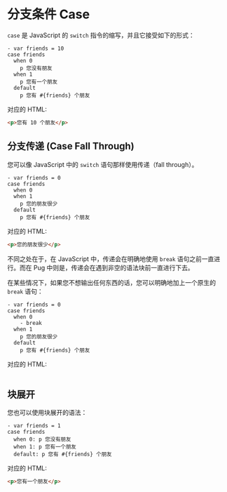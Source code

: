 # 分支条件 Case

`case` 是 JavaScript 的 `switch` 指令的缩写，并且它接受如下的形式：

```pug
- var friends = 10
case friends
  when 0
    p 您没有朋友
  when 1
    p 您有一个朋友
  default
    p 您有 #{friends} 个朋友
```

对应的 HTML:

```html
<p>您有 10 个朋友</p>
```

## 分支传递 (Case Fall Through) 

您可以像 JavaScript 中的 `switch` 语句那样使用传递（fall through）。

```pug
- var friends = 0
case friends
  when 0
  when 1
    p 您的朋友很少
  default
    p 您有 #{friends} 个朋友
```

对应的 HTML:

```html
<p>您的朋友很少</p>
```

不同之处在于，在 JavaScript 中，传递会在明确地使用 `break` 语句之前一直进行。而在 Pug 中则是，传递会在遇到非空的语法块前一直进行下去。

在某些情况下，如果您不想输出任何东西的话，您可以明确地加上一个原生的 `break` 语句：

```pug
- var friends = 0
case friends
  when 0
    - break
  when 1
    p 您的朋友很少
  default
    p 您有 #{friends} 个朋友
```

对应的 HTML:

```html

```

## 块展开

您也可以使用块展开的语法：

```pug
- var friends = 1
case friends
  when 0: p 您没有朋友
  when 1: p 您有一个朋友
  default: p 您有 #{friends} 个朋友
```

对应的 HTML:

```html
<p>您有一个朋友</p>
```